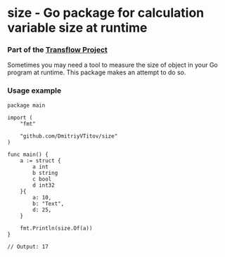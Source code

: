 # size - Go package for calculation variable size at runtime

### Part of the [Transflow Project](http://transflow.ru/)

Sometimes you may need a tool to measure the size of object in your Go program at runtime. This package makes an attempt to do so.


### Usage example

```
package main

import (
	"fmt"

	"github.com/DmitriyVTitov/size"
)

func main() {
	a := struct {
		a int
		b string
		c bool
		d int32
	}{
		a: 10,
		b: "Text",
		d: 25,
	}

	fmt.Println(size.Of(a))
}

// Output: 17
```
